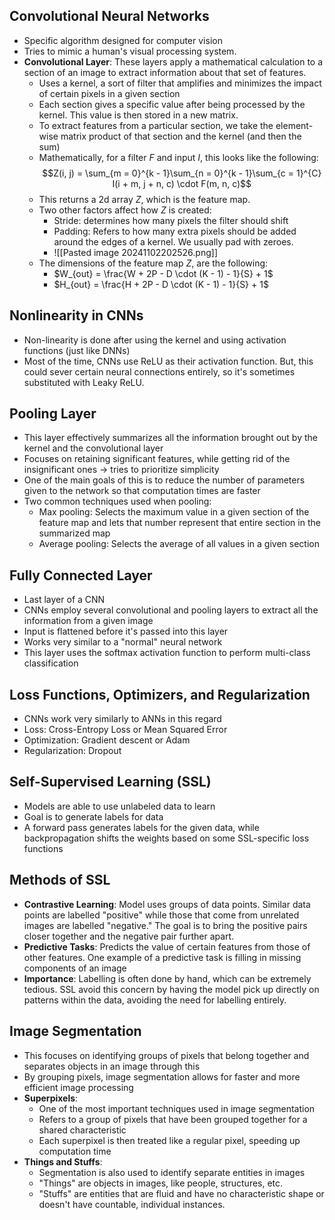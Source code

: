 ## Convolutional Neural Networks
- Specific algorithm designed for computer vision 
- Tries to mimic a human's visual processing system.
- **Convolutional Layer**: These layers apply a mathematical calculation to a section of an image to extract information about that set of features. 
	- Uses a kernel, a sort of filter that amplifies and minimizes the impact of certain pixels in a given section
	- Each section gives a specific value after being processed by the kernel. This value is then stored in a new matrix.
	- To extract features from a particular section, we take the element-wise matrix product of that section and the kernel (and then the sum)
	- Mathematically, for a filter $F$ and input $I$, this looks like the following:
	$$Z(i, j) = \sum_{m = 0}^{k - 1}\sum_{n = 0}^{k - 1}\sum_{c = 1}^{C} I(i + m, j + n, c) \cdot F(m, n, c)$$
	- This returns a 2d array $Z$, which is the feature map.
	- Two other factors affect how $Z$ is created:
		- Stride: determines how many pixels the filter should shift
		- Padding: Refers to how many extra pixels should be added around the edges of a kernel. We usually pad with zeroes.
		- ![[Pasted image 20241102202526.png]]
	- The dimensions of the feature map $Z$, are the following:
		- $W_{out} = \frac{W + 2P - D \cdot (K - 1) - 1}{S} + 1$
		- $H_{out} = \frac{H + 2P - D \cdot (K - 1) - 1}{S} + 1$


## Nonlinearity in CNNs
- Non-linearity is done after using the kernel and using activation functions (just like DNNs)
- Most of the time, CNNs use ReLU as their activation function. But, this could sever certain neural connections entirely, so it's sometimes substituted with Leaky ReLU.

## Pooling Layer
- This layer effectively summarizes all the information brought out by the kernel and the convolutional layer
- Focuses on retaining significant features, while getting rid of the insignificant ones -> tries to prioritize simplicity
- One of the main goals of this is to reduce the number of parameters given to the network so that computation times are faster
- Two common techniques used when pooling:
	- Max pooling: Selects the maximum value in a given section of the feature map and lets that number represent that entire section in the summarized map
	- Average pooling: Selects the average of all values in a given section

## Fully Connected Layer
- Last layer of a CNN
- CNNs employ several convolutional and pooling layers to extract all the information from a given image 
- Input is flattened before it's passed into this layer
- Works very similar to a "normal" neural network
- This layer uses the softmax activation function to perform multi-class classification

## Loss Functions, Optimizers, and Regularization
- CNNs work very similarly to ANNs in this regard
- Loss: Cross-Entropy Loss or Mean Squared Error
- Optimization: Gradient descent or Adam
- Regularization: Dropout

## Self-Supervised Learning (SSL)
- Models are able to use unlabeled data to learn
- Goal is to generate labels for data
- A forward pass generates labels for the given data, while backpropagation shifts the weights based on some SSL-specific loss functions

## Methods of SSL
- **Contrastive Learning**: Model uses groups of data points. Similar data points are labelled "positive" while those that come from unrelated images are labelled "negative." The goal is to bring the positive pairs closer together and the negative pair further apart.
- **Predictive Tasks**: Predicts the value of certain features from those of other features. One example of a predictive task is filling in missing components of an image
- **Importance**: Labelling is often done by hand, which can be extremely tedious. SSL avoid this concern by having the model pick up directly on patterns within the data, avoiding the need for labelling entirely.

## Image Segmentation
- This focuses on identifying groups of pixels that belong together and separates objects in an image through this
- By grouping pixels, image segmentation allows for faster and more efficient image processing
- **Superpixels**:
	- One of the most important techniques used in image segmentation
	- Refers to a group of pixels that have been grouped together for a shared characteristic 
	- Each superpixel is then treated like a regular pixel, speeding up computation time
- **Things and Stuffs**:
	- Segmentation is also used to identify separate entities in images
	- "Things" are objects in images, like people, structures, etc.
	- "Stuffs" are entities that are fluid and have no characteristic shape or doesn't have countable, individual instances.
	
